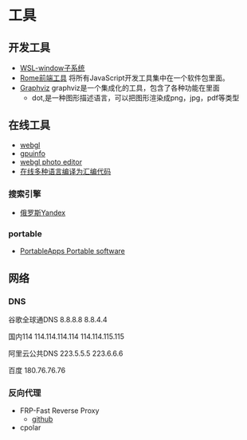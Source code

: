 # 工具

## 开发工具

- [WSL-window子系统](../dev-note/wsl.md)
- [Rome前端工具](https://romefrontend.dev/) 将所有JavaScript开发工具集中在一个软件包里面。
- [Graphviz](http://graphviz.org/) graphviz是一个集成化的工具，包含了各种功能在里面
    - dot,是一种图形描述语言，可以把图形渲染成png，jpg，pdf等类型

## 在线工具

- [webgl](https://webglreport.com/)
- [gpuinfo](http://gpuinfo.org/)
- [webgl photo editor](https://www.befunky.com/)
- [在线多种语言编译为汇编代码](https://godbolt.org/)

### 搜索引擎

- [俄罗斯Yandex](https://yandex.com/)

### portable

- [PortableApps Portable software](https://portableapps.com/)

## 网络

### DNS

谷歌全球通DNS
8.8.8.8
8.8.4.4

国内114
114.114.114.114
114.114.115.115

阿里云公共DNS
223.5.5.5
223.6.6.6

百度
180.76.76.76

### 反向代理

- FRP-Fast Reverse Proxy
    - [github](https://github.com/fatedier/frp)
- cpolar